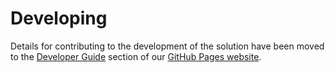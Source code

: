 # Developing

Details for contributing to the development of the solution have been moved to the [Developer Guide](https://awslabs.github.io/landing-zone-accelerator-on-aws/latest/developer-guide) section of our [GitHub Pages website](https://awslabs.github.io/landing-zone-accelerator-on-aws).
